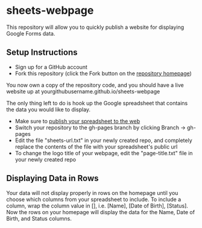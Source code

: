 # sheets-webpage

This repository will allow you to quickly publish a website for displaying Google Forms data.

## Setup Instructions
* Sign up for a GitHub account
* Fork this repository (click the Fork button on the [repository homepage](https://github.com/lastmj/sheets-webpage))

You now own a copy of the repository code, and you should have a live website up at yourgithubusername.github.io/sheets-webpage

The only thing left to do is hook up the Google spreadsheet that contains the data you would like to display.
* Make sure to [publish your spreadsheet to the web](https://support.google.com/docs/answer/37579?hl=en)
* Switch your repository to the gh-pages branch by clicking Branch -> gh-pages
* Edit the file "sheets-url.txt" in your newly created repo, and completely replace the contents of the file with your spreadsheet's public url
* To change the logo title of your webpage, edit the "page-title.txt" file in your newly created repo

## Displaying Data in Rows

Your data will not display properly in rows on the homepage until you choose which columns from your spreadsheet to include. To include a column, wrap the column value in [], i.e. [Name], [Date of Birth], [Status]. Now the rows on your homepage will display the data for the Name, Date of Birth, and Status columns.
